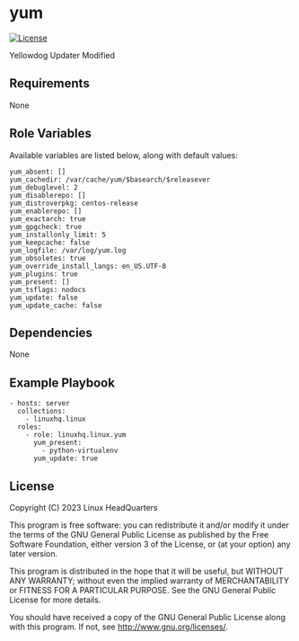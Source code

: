 # yum

[![License](https://img.shields.io/badge/license-GPLv3-lightgreen)](https://www.gnu.org/licenses/gpl-3.0.en.html#license-text)

Yellowdog Updater Modified

## Requirements

None

## Role Variables

Available variables are listed below, along with default values:

    yum_absent: []
    yum_cachedir: /var/cache/yum/$basearch/$releasever
    yum_debuglevel: 2
    yum_disablerepo: []
    yum_distroverpkg: centos-release
    yum_enablerepo: []
    yum_exactarch: true
    yum_gpgcheck: true
    yum_installonly_limit: 5
    yum_keepcache: false
    yum_logfile: /var/log/yum.log
    yum_obsoletes: true
    yum_override_install_langs: en_US.UTF-8
    yum_plugins: true
    yum_present: []
    yum_tsflags: nodocs
    yum_update: false
    yum_update_cache: false

## Dependencies

None

## Example Playbook

    - hosts: server
      collections:
        - linuxhq.linux
      roles:
        - role: linuxhq.linux.yum
          yum_present:
            - python-virtualenv
          yum_update: true

## License

Copyright (C) 2023 Linux HeadQuarters

This program is free software: you can redistribute it and/or modify
it under the terms of the GNU General Public License as published by
the Free Software Foundation, either version 3 of the License, or
(at your option) any later version.

This program is distributed in the hope that it will be useful,
but WITHOUT ANY WARRANTY; without even the implied warranty of
MERCHANTABILITY or FITNESS FOR A PARTICULAR PURPOSE. See the
GNU General Public License for more details.

You should have received a copy of the GNU General Public License
along with this program. If not, see <http://www.gnu.org/licenses/>.
